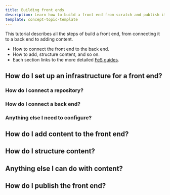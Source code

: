 ```yaml
---
title: Building front ends
description: Learn how to build a front end from scratch and publish it
template: concept-topic-template
---
```


This tutorial describes all the steps of build a front end, from connecting it to a back end to adding content.

* How to connect the front end to the back end.
* How to add, structure content, and so on.
* Each section links to the more detailed [FeS guides](/docs/cloud/dev/spryker-cloud-commerce-os/front-end-enablement-service/front-end-enablement-service-guides/front-end-enablement-service-guides.html).



## How do I set up an infrastructure for a front end?

### How do I connect a repository?

### How do I connect a back end?

### Anything else I need to configure?



## How do I add content to the front end?

## How do I structure content?

## Anything else I can do with content?

## How do I publish the front end?
